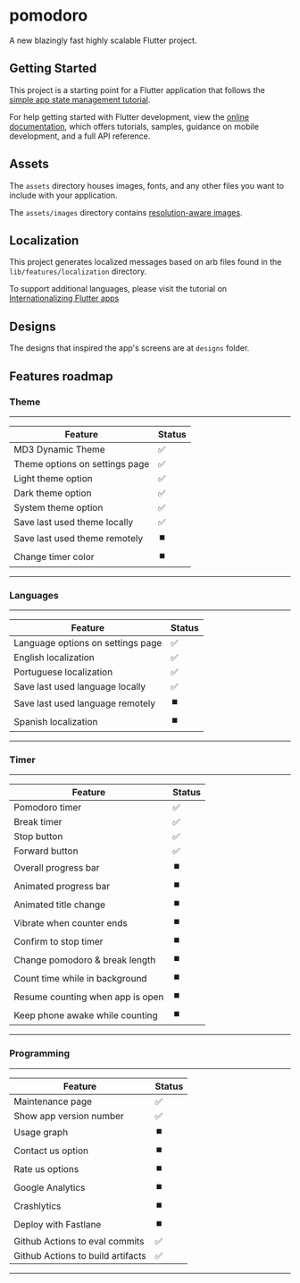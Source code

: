 # pomodoro

A new blazingly fast highly scalable Flutter project.

## Getting Started

This project is a starting point for a Flutter application that follows the
[simple app state management tutorial](https://flutter.dev/docs/development/data-and-backend/state-mgmt/simple).

For help getting started with Flutter development, view the [online documentation](https://flutter.dev/docs), which offers tutorials, samples, guidance on mobile development, and a full API reference.

## Assets

The `assets` directory houses images, fonts, and any other files you want to include with your application.

The `assets/images` directory contains [resolution-aware images](https://flutter.dev/docs/development/ui/assets-and-images#resolution-aware).

## Localization

This project generates localized messages based on arb files found in the `lib/features/localization` directory.

To support additional languages, please visit the tutorial on [Internationalizing Flutter apps](https://flutter.dev/docs/development/accessibility-and-localization/internationalization)

## Designs

The designs that inspired the app's screens are at `designs` folder.

## Features roadmap

### Theme

---
| Feature | Status |
| --- | --- |
| MD3 Dynamic Theme | ✅ |
| Theme options on settings page | ✅ |
| Light theme option | ✅ |
| Dark theme option | ✅ |
| System theme option | ✅ |
| Save last used theme locally | ✅ |
| Save last used theme remotely | ⏹️ |
| Change timer color | ⏹️ |
---

### Languages

---
| Feature | Status |
| --- | --- |
| Language options on settings page | ✅ |
| English localization | ✅ |
| Portuguese localization | ✅ |
| Save last used language locally  | ✅ |
| Save last used language remotely  | ⏹️ |
| Spanish localization | ⏹️ |
---

### Timer

---
| Feature | Status |
| --- | --- |
| Pomodoro timer | ✅ |
| Break timer | ✅ |
| Stop button | ✅ |
| Forward button | ✅ |
| Overall progress bar | ⏹️ |
| Animated progress bar | ⏹️ |
| Animated title change | ⏹️ |
| Vibrate when counter ends | ⏹️ |
| Confirm to stop timer | ⏹️ |
| Change pomodoro & break length | ⏹️ |
| Count time while in background | ⏹️ |
| Resume counting when app is open | ⏹️ |
| Keep phone awake while counting | ⏹️ |
---

### Programming

---
| Feature | Status |
| --- | --- |
| Maintenance page | ✅ |
| Show app version number | ✅ |
| Usage graph | ⏹️ |
| Contact us option | ⏹️ |
| Rate us options | ⏹️ |
| Google Analytics | ⏹️ |
| Crashlytics | ⏹️ |
| Deploy with Fastlane | ⏹️ |
| Github Actions to eval commits | ✅ |
| Github Actions to build artifacts | ✅ |
---
